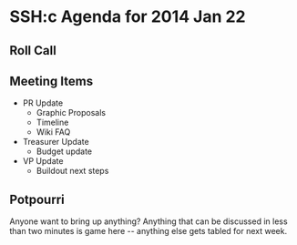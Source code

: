 SSH:c Agenda for 2014 Jan 22
============================

Roll Call
---------

Meeting Items
-------------

- PR Update
	- Graphic Proposals
	- Timeline
	- Wiki FAQ
- Treasurer Update
	- Budget update
- VP Update
	- Buildout next steps

Potpourri
---------

Anyone want to bring up anything? Anything that can be discussed in less than two minutes is game here -- anything else gets tabled for next week.
